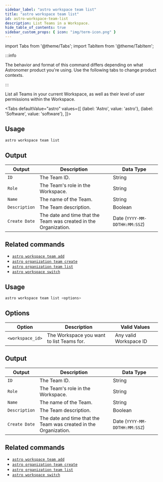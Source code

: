 ```yaml
---
sidebar_label: "astro workspace team list"
title: "astro workspace team list"
id: astro-workspace-team-list
description: List Teams in a Workspace.
hide_table_of_contents: true
sidebar_custom_props: { icon: "img/term-icon.png" }
---
```


import Tabs from '@theme/Tabs';
import TabItem from '@theme/TabItem';

:::info

The behavior and format of this command differs depending on what Astronomer product you're using. Use the following tabs to change product contexts.

:::

List all Teams in your current Workspace, as well as their level of user permissions within the Workspace.

<Tabs
defaultValue="astro"
values={[
{label: 'Astro', value: 'astro'},
{label: 'Software', value: 'software'},
]}>

<TabItem value="astro">

## Usage

```sh
astro workspace team list
```

## Output

| Output        | Description                                                      | Data Type                     |
| ------------- | ---------------------------------------------------------------- | ----------------------------- |
| `ID`          | The Team ID.                                                     | String                        |
| `Role`        | The Team's role in the Workspace.                                | String                        |
| `Name`        | The name of the Team.                                            | String                        |
| `Description` | The Team description.                                            | Boolean                       |
| `Create Date` | The date and time that the Team was created in the Organization. | Date (`YYYY-MM-DDTHH:MM:SSZ`) |

## Related commands

- [`astro workspace team add`](cli/astro-workspace-team-add.md)
- [`astro organization team create`](cli/astro-organization-team-create.md)
- [`astro organization team list`](cli/astro-organization-team-list.md)
- [`astro workspace switch`](cli/astro-workspace-switch.md)

</TabItem>
<TabItem value="software">

## Usage

```sh
astro workspace team list <options>
```

## Options

| Option           | Description                                      | Valid Values           |
| ---------------- | ------------------------------------------------ | ---------------------- |
| `<workspace_id>` | The Workspace you want to list Teams for. | Any valid Workspace ID |

## Output

| Output        | Description                                                      | Data Type                     |
| ------------- | ---------------------------------------------------------------- | ----------------------------- |
| `ID`          | The Team ID.                                                     | String                        |
| `Role`        | The Team's role in the Workspace.                                | String                        |
| `Name`        | The name of the Team.                                            | String                        |
| `Description` | The Team description.                                            | Boolean                       |
| `Create Date` | The date and time that the Team was created in the Organization. | Date (`YYYY-MM-DDTHH:MM:SSZ`) |

## Related commands

- [`astro workspace team add`](cli/astro-workspace-team-add.md)
- [`astro organization team create`](cli/astro-organization-team-create.md)
- [`astro organization team list`](cli/astro-organization-team-list.md)
- [`astro workspace switch`](cli/astro-workspace-switch.md)

</TabItem>
</Tabs>
